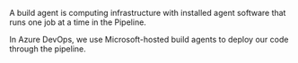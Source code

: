A build agent is computing infrastructure with installed agent software that runs one job at a time in the Pipeline. 

In Azure DevOps, we use Microsoft-hosted build agents to deploy our code through the pipeline.